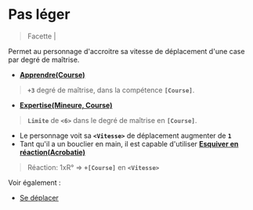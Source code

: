 # Pas léger

> Facette |

Permet au personnage d'accroitre sa vitesse de déplacement d'une case par degré de maîtrise.

* **[Apprendre(Course)](https://trello.com/c/okzDUbWA)**
 > **`+3`** degré de maîtrise, dans la compétence **`[Course]`**.
* **[Expertise(Mineure, Course)](https://trello.com/c/0EKOzT2h)**
 > **`Limite`** de **`<6>`** dans le degré de maîtrise en **`[Course]`**.
* Le personnage voit sa **`<Vitesse>`** de déplacement augmenter de **`1`**
* Tant qu'il a un bouclier en main, il est capable d'utiliser **[Esquiver en réaction(Acrobatie)](https://trello.com/c/9hAjhUOs)**
 > Réaction:
 > 1xR° => **`+[Course]`** en **`<Vitesse>`**

Voir également :
- [Se déplacer](https://trello.com/c/Lde8ahaS/)
